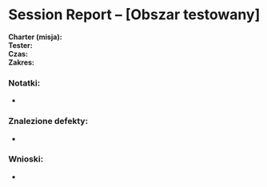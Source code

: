 # Session Report – [Obszar testowany]

**Charter (misja):**  
**Tester:**  
**Czas:**  
**Zakres:**  

### Notatki:
-  

### Znalezione defekty:
-  

### Wnioski:
-  
